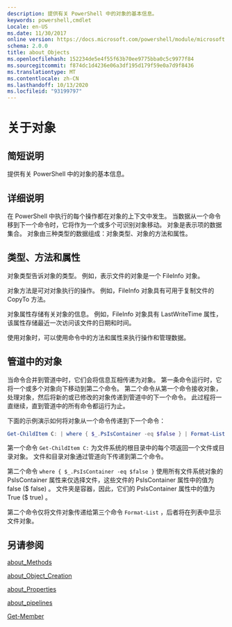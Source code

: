 ```yaml
---
description: 提供有关 PowerShell 中的对象的基本信息。
keywords: powershell,cmdlet
Locale: en-US
ms.date: 11/30/2017
online version: https://docs.microsoft.com/powershell/module/microsoft.powershell.core/about/about_objects?view=powershell-6&WT.mc_id=ps-gethelp
schema: 2.0.0
title: about_Objects
ms.openlocfilehash: 152234de5e4f55f63b70ee9775bba0c5c9977f84
ms.sourcegitcommit: f874dc1d4236e06a3df195d179f59e0a7d9f8436
ms.translationtype: MT
ms.contentlocale: zh-CN
ms.lasthandoff: 10/13/2020
ms.locfileid: "93199797"
---
```

# <a name="about-objects"></a>关于对象

## <a name="short-description"></a>简短说明
提供有关 PowerShell 中的对象的基本信息。

## <a name="long-description"></a>详细说明

在 PowerShell 中执行的每个操作都在对象的上下文中发生。 当数据从一个命令移到下一个命令时，它将作为一个或多个可识别对象移动。 对象是表示项的数据集合。 对象由三种类型的数据组成：对象类型、对象的方法和属性。

## <a name="types-methods-and-properties"></a>类型、方法和属性

对象类型告诉对象的类型。 例如，表示文件的对象是一个 FileInfo 对象。

对象方法是可对对象执行的操作。
例如，FileInfo 对象具有可用于复制文件的 CopyTo 方法。

对象属性存储有关对象的信息。 例如，FileInfo 对象具有 LastWriteTime 属性，该属性存储最近一次访问该文件的日期和时间。

使用对象时，可以使用命令中的方法和属性来执行操作和管理数据。

## <a name="objects-in-pipelines"></a>管道中的对象

当命令合并到管道中时，它们会将信息互相传递为对象。 第一条命令运行时，它将一个或多个对象向下移动到第二个命令。 第二个命令从第一个命令接收对象，处理对象，然后将新的或已修改的对象传递到管道中的下一个命令。
此过程将一直继续，直到管道中的所有命令都运行为止。

下面的示例演示如何将对象从一个命令传递到下一个命令：

```powershell
Get-ChildItem C: | where { $_.PsIsContainer -eq $false } | Format-List
```

第一个命令 `Get-ChildItem C:` 为文件系统的根目录中的每个项返回一个文件或目录对象。 文件和目录对象通过管道向下传递到第二个命令。

第二个命令 `where { $_.PsIsContainer -eq $false }` 使用所有文件系统对象的 PsIsContainer 属性来仅选择文件，这些文件的 PsIsContainer 属性中的值为 false (\$ false) 。 文件夹是容器，因此，它们的 PsIsContainer 属性中的值为 True (\$ true) 。

第二个命令仅将文件对象传递给第三个命令 `Format-List` ，后者将在列表中显示文件对象。

## <a name="see-also"></a>另请参阅

[about_Methods](about_Methods.md)

[about_Object_Creation](about_Object_Creation.md)

[about_Properties](about_Properties.md)

[about_pipelines](about_Pipelines.md)

[Get-Member](xref:Microsoft.PowerShell.Utility.Get-Member)
